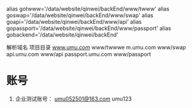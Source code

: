 alias gotwww='/data/website/qinwei/backEnd/www/twww'
alias goswap='/data/website/qinwei/backEnd/www/swap'
alias goapi='/data/website/qinwei/backEnd/www/api'
alias gopassport='/data/website/qinwei/backEnd/www/passport'
alias gobackend='/data/website/qinwei/backEnd'


解析域名			项目目录
www.umu.com			www/twwwe
m.umu.com				www/swap
api.umu.com				www/api
passport.umu.com		www/passport


# 账号
1. 企业测试账号：
umu052501@163.com
umu123